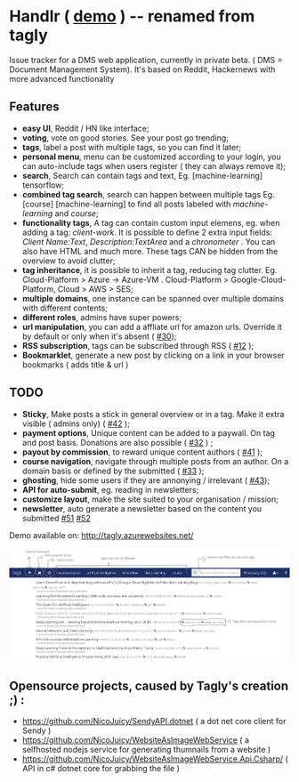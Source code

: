 # Handlr ( [demo](http://tagly.azurewebsites.net/) ) -- renamed from tagly
Issue tracker for a DMS web application, currently in private beta. ( DMS = Document Management System). It's based on Reddit, Hackernews with more advanced functionality

## Features 

 - **easy UI**, Reddit / HN like interface;
 - **voting**, vote on good stories. See your post go trending;
 - **tags**, label a post with multiple tags, so you can find it later;
 - **personal menu**, menu can be customized according to your login, you can auto-include tags when users register ( they can always remove it);
 - **search**, Search can contain tags and text, Eg. [machine-learning] tensorflow;
 - **combined tag search**, search can happen between multiple tags Eg. [course] [machine-learning] to find all posts labeled with *machine-learning* and *course*;
 - **functionality tags**, A tag can contain custom input elemens, eg. when adding a tag: *client-work*. It is possible to define 2 extra input fields: *Client Name:Text*, *Description:TextArea* and a  *chronometer* . You can also have HTML and much more. These tags CAN be hidden from the overview to avoid clutter;
 - **tag inheritance**, it is possible to inherit a tag, reducing tag clutter. Eg. Cloud-Platform > Azure -> Azure-VM . Cloud-Platform > Google-Cloud-Platform, Cloud > AWS > SES;
 - **multiple domains**, one instance can be spanned over multiple domains with different contents; 
 - **different roles**, admins have super powers;
  - **url manipulation**, you can add a affliate url for amazon urls. Override it by default or only when it's absent ( [#30](https://github.com/NicoJuicy/Tagly/issues/30));
 - **RSS subscription**, tags can be subscribed through RSS ( [#12](https://github.com/NicoJuicy/Tagly/issues/12) );
 - **Bookmarklet**, generate a new post by clicking on a link in your browser bookmarks ( adds title & url )
 
## TODO
 - **Sticky**, Make posts a stick in general overview or in a tag. Make it extra visible ( admins only) ( [#42](https://github.com/NicoJuicy/Tagly/issues/42) );
 - **payment options**, Unique content can be added to a paywall. On tag and post basis. Donations are also possible ( [#32](https://github.com/NicoJuicy/Tagly/issues/32) ) ;
 - **payout by commission**, to reward unique content authors ( [#41](https://github.com/NicoJuicy/Tagly/issues/41) );
 - **course navigation**, navigate through multiple posts from an author. On a domain basis or defined by the submitted ( [#33](https://github.com/NicoJuicy/Tagly/issues/33) );
 - **ghosting**, hide some users if they are annonying / irrelevant ( [#43](https://github.com/NicoJuicy/Tagly/issues/43));
 - **API for auto-submit**, eg. reading in newsletters;
 - **customize layout**, make the site suited to your organisation / mission;
 - **newsletter**, auto generate a newsletter based on the content you submitted [#51](https://github.com/NicoJuicy/Tagly/issues/51) [#52](https://github.com/NicoJuicy/Tagly/issues/52) 

Demo available on:  http://tagly.azurewebsites.net/

![Interface screenshot](/tagly-screenshot.png)

## Opensource projects, caused by Tagly's creation ;) :

 - https://github.com/NicoJuicy/SendyAPI.dotnet ( a dot net core client for Sendy )
 - https://github.com/NicoJuicy/WebsiteAsImageWebService ( a selfhosted nodejs service for generating thumnails from a website )
 -  https://github.com/NicoJuicy/WebsiteAsImageWebService.Api.Csharp/ ( API in c# dotnet core for grabbing the file )
